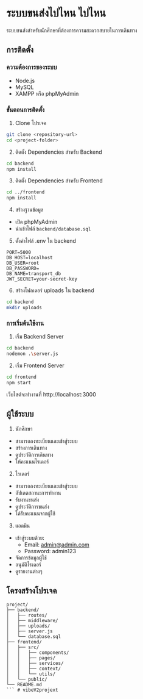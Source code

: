 # ระบบขนส่งไปไหน ไปไหน

ระบบขนส่งสำหรับนักศึกษาที่ต้องการความสะดวกสบายในการเดินทาง

## การติดตั้ง

### ความต้องการของระบบ
- Node.js
- MySQL
- XAMPP หรือ phpMyAdmin

### ขั้นตอนการติดตั้ง

1. Clone โปรเจค
```bash
git clone <repository-url>
cd <project-folder>
```

2. ติดตั้ง Dependencies สำหรับ Backend
```bash
cd backend
npm install
```

3. ติดตั้ง Dependencies สำหรับ Frontend
```bash
cd ../frontend
npm install
```

4. สร้างฐานข้อมูล
- เปิด phpMyAdmin
- นำเข้าไฟล์ `backend/database.sql`

5. ตั้งค่าไฟล์ .env ใน backend
```
PORT=5000
DB_HOST=localhost
DB_USER=root
DB_PASSWORD=
DB_NAME=transport_db
JWT_SECRET=your-secret-key
```

6. สร้างโฟลเดอร์ uploads ใน backend
```bash
cd backend
mkdir uploads
```

### การเริ่มต้นใช้งาน

1. เริ่ม Backend Server
```bash
cd backend
nodemon .\server.js
```

2. เริ่ม Frontend Server
```bash
cd frontend
npm start
```

เว็บไซต์จะทำงานที่ http://localhost:3000

## ผู้ใช้ระบบ

1. นักศึกษา
- สามารถลงทะเบียนและเข้าสู่ระบบ
- สร้างการเดินทาง
- ดูประวัติการเดินทาง
- ให้คะแนนไรเดอร์

2. ไรเดอร์
- สามารถลงทะเบียนและเข้าสู่ระบบ
- อัปเดตสถานะการทำงาน
- รับงานขนส่ง
- ดูประวัติการขนส่ง
- ได้รับคะแนนจากผู้ใช้

3. แอดมิน
- เข้าสู่ระบบด้วย:
  - Email: admin@admin.com
  - Password: admin123
- จัดการข้อมูลผู้ใช้
- อนุมัติไรเดอร์
- ดูรายงานต่างๆ

## โครงสร้างโปรเจค

```
project/
├── backend/
│   ├── routes/
│   ├── middleware/
│   ├── uploads/
│   ├── server.js
│   └── database.sql
├── frontend/
│   ├── src/
│   │   ├── components/
│   │   ├── pages/
│   │   ├── services/
│   │   ├── context/
│   │   └── utils/
│   └── public/
└── README.md
``` #   v i b e V 2 p r o j e x t  
 